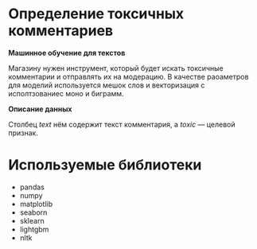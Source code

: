 # Определение токсичных комментариев

**Машинное обучение для текстов**

Магазину нужен инструмент, который будет искать токсичные комментарии и отправлять их на модерацию. 
В качестве раоаметров для моделий используется мешок слов и векторизация с исполтзованиес моно и биграмм.

**Описание данных**

Столбец *text* нём содержит текст комментария, а *toxic* — целевой признак.

# Используемые библиотеки
- pandas
- numpy
- matplotlib
- seaborn
- sklearn
- lightgbm
- nltk
